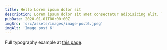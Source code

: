 ```yaml
---
title: Hello Lorem ipsum dolor sit
description: Lorem ipsum dolor sit amet consectetur adipisicing elit. Tenetur vero esse non molestias eos excepturi.
pubDate: 2020-01-01T00:00:00Z
imgSrc: 'src/assets/images/image-post6.jpeg'
imgAlt: 'Image post 6'
---
```


Full typography example at [this page](./sixth-post).
